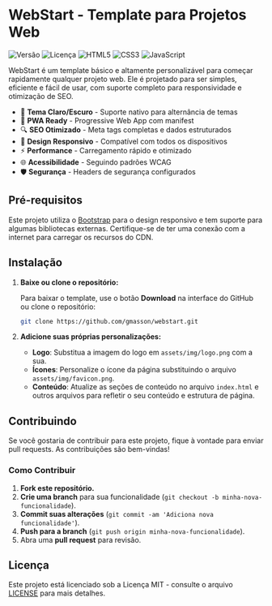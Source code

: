 # WebStart - Template para Projetos Web

![Versão](https://img.shields.io/badge/versão-1.8-blue.svg)
![Licença](https://img.shields.io/badge/licença-MIT-green.svg)
![HTML5](https://img.shields.io/badge/HTML5-E34F26?style=flat&logo=html5&logoColor=white)
![CSS3](https://img.shields.io/badge/CSS3-1572B6?style=flat&logo=css3&logoColor=white)
![JavaScript](https://img.shields.io/badge/JavaScript-F7DF1E?style=flat&logo=javascript&logoColor=black)

WebStart é um template básico e altamente personalizável para começar rapidamente qualquer projeto web. Ele é projetado para ser simples, eficiente e fácil de usar, com suporte completo para responsividade e otimização de SEO.

- 🎨 **Tema Claro/Escuro** - Suporte nativo para alternância de temas
- 📱 **PWA Ready** - Progressive Web App com manifest
- 🔍 **SEO Otimizado** - Meta tags completas e dados estruturados
- 📐 **Design Responsivo** - Compatível com todos os dispositivos
- ⚡ **Performance** - Carregamento rápido e otimizado
- 🌐 **Acessibilidade** - Seguindo padrões WCAG
- 🛡️ **Segurança** - Headers de segurança configurados

## Pré-requisitos

Este projeto utiliza o [Bootstrap](https://getbootstrap.com/) para o design responsivo e tem suporte para algumas bibliotecas externas. Certifique-se de ter uma conexão com a internet para carregar os recursos do CDN.

## Instalação

1. **Baixe ou clone o repositório:**

	Para baixar o template, use o botão **Download** na interface do GitHub ou clone o repositório:

	```bash
	git clone https://github.com/gmasson/webstart.git
	```

2. **Adicione suas próprias personalizações:**

	- **Logo**: Substitua a imagem do logo em `assets/img/logo.png` com a sua.
	- **Ícones**: Personalize o ícone da página substituindo o arquivo `assets/img/favicon.png`.
	- **Conteúdo**: Atualize as seções de conteúdo no arquivo `index.html` e outros arquivos para refletir o seu conteúdo e estrutura de página.

## Contribuindo

Se você gostaria de contribuir para este projeto, fique à vontade para enviar pull requests. As contribuições são bem-vindas!

### Como Contribuir

1. **Fork este repositório.**
2. **Crie uma branch** para sua funcionalidade (`git checkout -b minha-nova-funcionalidade`).
3. **Commit suas alterações** (`git commit -am 'Adiciona nova funcionalidade'`).
4. **Push para a branch** (`git push origin minha-nova-funcionalidade`).
5. Abra uma **pull request** para revisão.

## Licença

Este projeto está licenciado sob a Licença MIT - consulte o arquivo [LICENSE](LICENSE) para mais detalhes.
